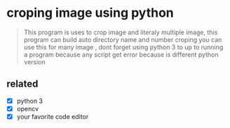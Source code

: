 # croping image using python

> This program is uses to crop image and literaly multiple image, this program can build auto directory name and number croping you can use this for many image , dont forget using python 3 to up to running a program because any script get error because is different python version

## related
- [x] python 3
- [x] opencv 
- [x] your favorite code editor
